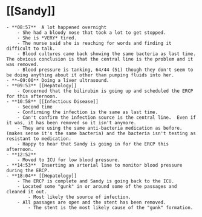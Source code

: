 # [[Sandy]]
	- **08:57**  A lot happened overnight
		- She had a bloody nose that took a lot to get stopped.
		- She is *VERY* tired.
		- The nurse said she is reaching for words and finding it difficult to talk.
		- Blood cultures came back showing the same bacteria as last time.  The obvious conclusion is that the central line is the problem and it was removed.
		- Blood pressure is tanking, 64/44 (51) though they don't seem to be doing anything about it other than pumping fluids into her.
	- **~09:00** Doing a liver ultrasound.
	- **09:53** [[Hepatology]]
		- Concerned that the bilirubin is going up and scheduled the ERCP for this afternoon.
	- **10:58** [[Infectious Disease]]
		- Second time
		- Confirming the infection is the same as last time.
		- Can't confirm the infection source is the central line.  Even if it was, it has been removed so it isn't anymore.
		- They are using the same anti-bacteria medication as before.  (makes sense it's the same bacteria) and the bacteria isn't testing as resistant to medication.
		- Happy to hear that Sandy is going in for the ERCP this afternoon.
	- **12:52**
		- Moved to ICU for low blood pressure.
	- **14:53**  Inserting an arterial line to monitor blood pressure during the ERCP.
	- **18:04** [[Hepatology]]
		- The ERCP is complete and Sandy is going back to the ICU.
		- Located some "gunk" in or around some of the passages and cleaned it out.
			- Most likely the source of infection.
		- All passages are open and the stent has been removed.
			- The stent is the most likely cause of the "gunk" formation.